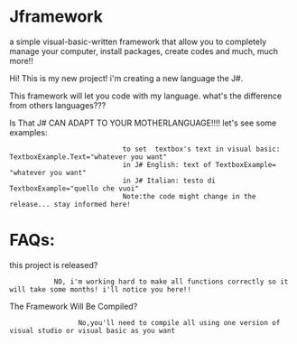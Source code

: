 # Jframework
a simple visual-basic-written framework that allow you to completely manage your computer, install packages, create codes and much, much more!!



Hi! This is my new project! i'm creating a new language the J#.

This framework will let you code with my language. what's the difference from others languages???

Is That J# CAN ADAPT TO YOUR MOTHERLANGUAGE!!!! let's see some examples:

                                to set  textbox's text in visual basic: TextboxExample.Text="whatever you want"
                                in J# English: text of TextboxExample= "whatever you want"
                                in J# Italian: testo di TextboxExample="quello che vuoi"
                                Note:the code might change in the release... stay informed here!
                                
# FAQs:
this project is released?

               NO, i'm working hard to make all functions correctly so it will take some months! i'll notice you here!!
               
           
The Framework Will Be Compiled?
                                         
                     No,you'll need to compile all using one version of visual studio or visual basic as you want
